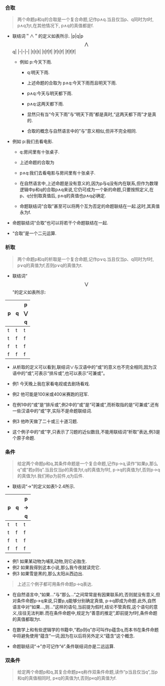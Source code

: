 ### 合取
> 两个命题p和q的合取是一个复合命题,记作p∧q.当且仅当p、q同时为t时, p∧q为t,在其他情况下, p∧q的真值都是f.

* 联结词＂∧＂的定义如表所示.
|p|q|p$$ \bigwedge $$q|
|-|-|-|
|t|t|t|
|t|f|f|
|f|t|f|
|f|f|f|


  * 例如 p:今天下雨.
    * q:明天下雨.
    * 上述命题的合取为 p∧q:今天下雨而且明天下雨.
    * p∧q:今天与明天都下雨.
    * p∧q:这两天都下雨.

    * 显然只有当“今天下雨”与“明天下雨”都是真时,“这两天都下雨”才是真的.
    * 合取的概念与自然语言中的”与”意义相似,但并不完全相同.

* 例如 p:我们去看电影.
    * q:房间里有十张桌子.
    * 上述命题的合取为
    * p∧q:我们去看电影与房间里有十张桌子.

    * 在自然语言中,上述命题是没有意义的,因为p与q没有内在联系,但作为数理逻辑中p和q的合取p∧q来说,它仍可成为一个新的命题,只要按照定义,在p、q分别取真值后, p∧q的真值也p∧q必确定.
    * 命题联结词“合取”甚至可以将两个互为否定的命题联结在一起.这时,其真值永为f.
* 命题联结词“合取”也可以将若干个命题联结在一起.
* “合取”是一个二元运算.


### 析取

> 两个命题p和q的析取是一个复合命题,记作p∨q.当且仅当p、q同时为f时, p∨q的真值为f,否则p∨q的真值为t.

* 联结词“$$\bigvee$$”的定义如表所示:

|p|q|p$$ \bigvee $$q|
|-|-|-|
|t|t|t|
|t|f|f|
|f|t|f|
|f|f|f|

* 从析取的定义可以看到,联结词∨与汉语中的“或”的意义也不完全相同,因为汉语中的“或”,可表示“排斥或”,也可以表示“可兼或”。

* 例1 今天晚上我在家看电视或去剧场看戏.

* 例2 他可能是100米或400米赛跑的冠军.

* 在例1中的“或”是“排斥或”,例2中的“或”是“可兼或”,而析取指的是“可兼或”.还有一些汉语中的“或”字,实际不是命题联结词.

* 例3 他昨天做了二十或三十道习题.

* 这个例子中的“或”字,只表示了习题的近似数目,不能用联结词“析取”表达,例3是个原子命题.

### 条件

> 给定两个命题p和q,其条件命题是一个复合命题,记作p→q,读作“如果p,那么q”或“若p则q”.当且仅当p的真值为t,q的真值为f时, p→q的真值为f,否则p→q的真值为t.我们称p为前件,q为后件.

* 联结词“→”的定义如表1-2.4所示.

|p|q|p$$ \rightarrow $$q|
|-|-|-|
|t|t|t|
|t|f|f|
|f|t|f|
|f|f|f|

* 例1 如果某动物为哺乳动物,则它必胎生. 
* 例2 如果我得到这本小说,那么我今夜就读完它. 
* 例3 如果雪是黑的,那么太阳从西边出.

> 上述三个例子都可用条件命题p→q表达.

* 在自然语言中,“如果…”与“那么…”之间常常是有因果联系的,否则就没有意义,但对条件命题p→q来说,只要p,q能够分别确定真值, p→q即成为命题.此外,自然语言中对“如果…,则…”这样的语句,当前提为假时,结论不管真假,这个语句的意义,往往无法判断.而在条件命题中,规定为“善意的推定”,即前提为f时,条件命题的真值都取为t.

* 在数学上和有些逻辑学的书籍中,“若p则q”亦可叫作p蕴含q,而本书在条件命题中将避免使用“蕴含”一词,因为在以后将另外定义“蕴含”这个概念.

* 命题联结词“→”亦可记作“é”.条件联结词亦是二远运算.

### 双条件
>  给定两个命题p和q,其复合命题p«q称作双条件命题,读作“p当且仅当q”,当p和q的真值相同时, p«q的真值为t,否则p«q的真值为f.



